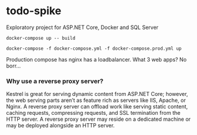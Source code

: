 # todo-spike
Exploratory project for ASP.NET Core, Docker and SQL Server

`docker-compose up -- build`

`docker-compose -f docker-compose.yml -f docker-compose.prod.yml up`

Production compose has nginx has a loadbalancer. What 3 web apps? No borr...

### Why use a reverse proxy server?

Kestrel is great for serving dynamic content from ASP.NET Core; however, the web serving parts aren’t as feature rich as servers like IIS, Apache, or Nginx. A reverse proxy server can offload work like serving static content, caching requests, compressing requests, and SSL termination from the HTTP server. A reverse proxy server may reside on a dedicated machine or may be deployed alongside an HTTP server.
